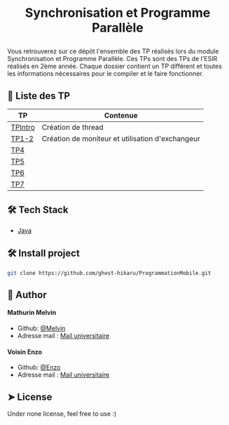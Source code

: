 # <p align="center">Synchronisation et Programme Parallèle</p>
  
Vous retrouverez sur ce dépôt l'ensemble des TP réalisés lors du module Synchronisation et Programme Parallèle.  Ces TPs sont des TPs de l'ESIR réalisés en 2ème année.
Chaque dossier contient un TP différent et toutes les informations nécessaires pour le compiler et le faire fonctionner.

## 📱 Liste des TP
        
| TP | Contenue | 
| -------- | -------- | 
| [TPIntro](https://github.com/Slonev0/SPP/tree/main/TPIntro)    | Création de thread   |
| [TP1-2](https://github.com/Slonev0/SPP/tree/main/TP1)    | Création de moniteur et utilisation d'exchangeur   | 
| [TP4]()    |     | 
| [TP5]()    |     | 
| [TP6]()    |     | 
| [TP7]()|    | 
        


## 🛠️ Tech Stack
- [Java](https://www.java.com/fr/)
    
## 🛠️ Install project    
```bash
git clone https://github.com/ghost-hikaru/ProgrammationMobile.git
```

## 🙇 Author
#### Mathurin Melvin
- Github: [@Melvin](https://github.com/ghost-hikaru)
- Adresse mail : [Mail universitaire](melvin.mathurin@etudiant.univ-rennes.fr)
#### Voisin Enzo
- Github: [@Enzo](https://github.com/Slonev0)
- Adresse mail : [Mail universitaire](enzo.voisin@etudiant.univ-rennes.fr)
        
## ➤ License
Under none license, feel free to use :)
        
